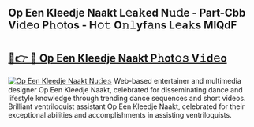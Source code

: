 ## Op Een Kleedje Naakt L𝚎a𝚔ed N𝚞𝚍e - Part-Cbb Vi𝚍𝚎o P𝚑𝚘tos - H𝚘𝚝 O𝚗𝚕yf𝚊ns L𝚎a𝚔s MIQdF

# <h2><a href="http://kf0dl0.oniu.top/?m=Op+Een+Kleedje+Naakt">🔗👉 🔴 Op Een Kleedje Naakt P𝚑ot𝚘𝚜 V𝚒d𝚎o</a></h2>

[![Op Een Kleedje Naakt Nu𝚍e𝚜](https://i.imgur.com/0qMVB7G.gif)](http://kf0dl0.oniu.top/?m=Op+Een+Kleedje+Naakt)
Web-based entertainer and multimedia designer Op Een Kleedje Naakt, celebrated for disseminating dance and lifestyle knowledge through trending dance sequences and short videos. Brilliant ventriloquist assistant Op Een Kleedje Naakt, celebrated for their exceptional abilities and accomplishments in assisting ventriloquists.  
